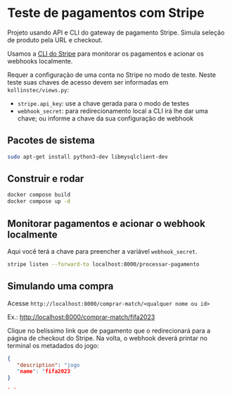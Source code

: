 # Teste de pagamentos com Stripe

Projeto usando API e CLI do gateway de pagamento Stripe. Simula seleção de produto pela URL e checkout.

Usamos a [CLI do Stripe](https://stripe.com/docs/stripe-cli?locale=pt-BR) para monitorar os pagamentos e acionar os webhooks localmente.

Requer a configuração de uma conta no Stripe no modo de teste. Neste teste suas chaves de acesso devem ser informadas em `kollinstec/views.py`:
* `stripe.api_key`: use a chave gerada para o modo de testes
* `webhook_secret`: para redirecionamento local a CLI irá lhe dar uma chave; ou informe a chave da sua configuração de webhook

## Pacotes de sistema

```bash
sudo apt-get install python3-dev libmysqlclient-dev
```

## Construir e rodar

```bash
docker compose build
docker compose up -d
```

## Monitorar pagamentos e acionar o webhook localmente

Aqui você terá a chave para preencher a variável `webhook_secret`.

```bash
stripe listen --forward-to localhost:8000/processar-pagamento
```

## Simulando uma compra

Acesse `http://localhost:8000/comprar-match/<qualquer nome ou id>`

Ex.: <http://localhost:8000/comprar-match/fifa2023>

Clique no belíssimo link que de pagamento que o redirecionará para a página de checkout do Stripe. Na volta, o webhook deverá printar no terminal os metadados do jogo:

```json
{
   "description": "jogo
   "name": "fifa2023
}

` `
